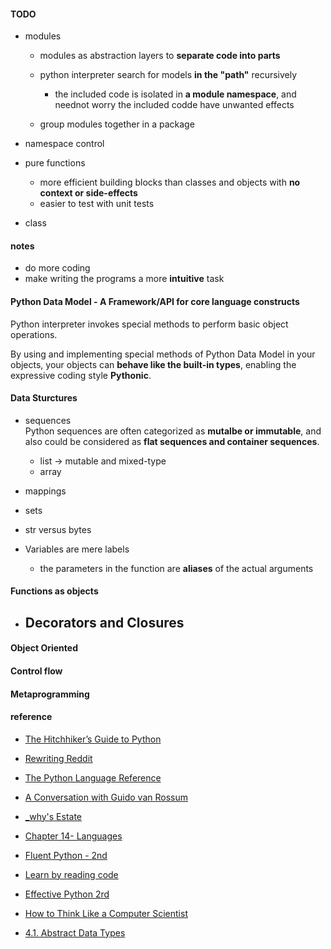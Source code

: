 
#### TODO  
* modules  
    - modules as abstraction layers to **separate code into parts**  
    - python interpreter search for models **in the "path"** recursively 
        + the included code is isolated in **a module namespace**, and neednot worry the included codde have unwanted effects  

    - group modules together in a package  

* namespace control 

* pure functions  
    - more efficient building blocks than classes and objects 
    with **no context or side-effects** 
    - easier to test with unit tests    
   
* class 

#### notes  
*  do more coding  
*  make writing the programs a more **intuitive** task  

#### Python Data Model - A Framework/API for core language constructs

Python interpreter invokes special methods to perform basic object operations.

By using and implementing special methods of Python Data Model in your objects, your objects can **behave like the built-in types**, enabling the expressive coding style **Pythonic**.

#### Data Sturctures
* sequences  
  Python sequences are often categorized as **mutalbe or immutable**, and also could be considered as **flat sequences and container sequences**. 
    - list -> mutable and mixed-type
    - array
  
* mappings  
* sets
* str versus bytes  

* Variables are mere labels  
    - the parameters in the function are **aliases** of the actual arguments  

#### Functions as objects  

* Decorators and Closures  
    - 

#### Object Oriented

#### Control flow  


#### Metaprogramming 


#### reference  
* [The Hitchhiker’s Guide to Python](http://docs.python-guide.org/en/latest/#)
* [Rewriting Reddit](http://www.aaronsw.com/weblog/rewritingreddit)

* [The Python Language Reference](https://docs.python.org/3/reference/lexical_analysis.html)
* [A Conversation with Guido van Rossum](https://www.artima.com/intv/guido.html) 
* [_why's Estate](https://viewsourcecode.org/why/)  
* [Chapter 14- Languages](http://www.catb.org/~esr/writings/taoup/html/ch14s04.html#c_lang)
* [Fluent Python - 2nd](https://learning-oreilly-com.easyaccess1.lib.cuhk.edu.hk/library/view/fluent-python-2nd/9781492056348/ch01.html#collection_api)
* [Learn by reading code](https://death.andgravity.com/stdlib)
* [Effective Python 2rd](https://learning-oreilly-com.easyaccess2.lib.cuhk.edu.hk/library/view/effective-python-90/9780134854717/?ar) 
* [How to Think Like a Computer Scientist](http://interactivepython.org/runestone/static/thinkcspy/toc.html)
* [4.1. Abstract Data Types](https://opendsa-server.cs.vt.edu/ODSA/Books/Everything/html/ADT.html)